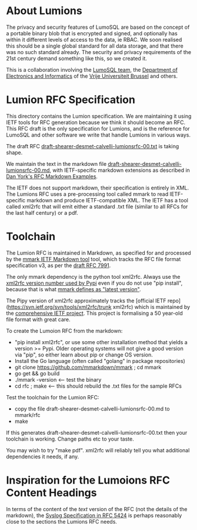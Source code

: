 <!-- SPDX-License-Identifier: MIT -->
<!-- SPDX-FileCopyrightText: 2022 The LumoSQL Authors, see LICENSES/MIT -->
<!-- SPDX-ArtifactOfProjectName: LumoSQL -->
<!-- SPDX-FileType: Documentation -->
<!-- SPDX-FileComment: Original by Dan Shearer, December 2021 -->

# About Lumions

The privacy and security features of LumoSQL are based on the concept of a
portable binary blob that is encrypted and signed, and optionally has within it
different levels of access to the data, ie RBAC. We soon realised this should
be a single global standard for all data storage, and that there was no such
standard already. The security and privacy requirements of the 21st century
demand something like this, so we created it.

This is a collaboration involving the [LumoSQL team](https://lumosql.org/), the
[Department of Electronics and Informatics](http://www.etrovub.be/) of the
[Vrije Universiteit Brussel](https://www.vub.be/) and others.

# Lumion RFC Specification

This directory contains the Lumion specification. We are maintaining it using
IETF tools for RFC generation because we think it should become an RFC.  This
RFC draft is the only specification for Lumions, and is the reference for
LumoSQL and other software we write that handle Lumions in various ways.

The draft RFC [draft-shearer-desmet-calvelli-lumionsrfc-00.txt](draft-shearer-desmet-calvelli-lumionsrfc-00.txt) is 
taking shape.

We maintain the text in the markdown file
[draft-shearer-desmet-calvelli-lumionsrfc-00.md](draft-shearer-desmet-calvelli-lumionsrfc-00.md),
with IETF-specific markdown extensions as described in
[Dan York's RFC Markdown Examples](https://github.com/danyork/writing-internet-drafts-in-markdown/).

The IETF does not support markdown, their specification is entirely in XML.
The Lumions RFC uses a pre-processing tool called mmark to read IETF-specific
markdown and produce IETF-compatible XML. The IETF has a tool called xml2rfc
that will emit either a standard .txt file (similar to all RFCs for the last
half century) or a pdf.

# Toolchain

The Lumion RFC is maintained in Markdown, as specified for and processed by the
[mmark IETF Markdown tool](https://github.com/mmarkdown/mmark) tool, which
tracks the RFC file format specification v3, as per the
[draft RFC 7991](https://datatracker.ietf.org/doc/html/rfc7991).

The only mmark dependency is the python tool xml2rfc. Always use the [xml2rfc version number used by Pypi](https://pypi.org/project/xml2rfc/) even if you do not use "pip install", because that is what [mmark defines as "latest version"](https://mmark.miek.nl/post/faq/#what-version-of-xml2rfc-is-supported).

The Pipy version of xml2rfc approximately tracks the [official IETF
repo](https://svn.ietf.org/svn/tools/xml2rfc/trunk xml2rfc) which is maintained
by the [comprehensive IETF project](https://xml2rfc.tools.ietf.org/). This
project is formalising a 50 year-old file format with great care.

To create the Lumoion RFC from the markdown:

* "pip install xml2rfc", or use some other installation method that yields a version >= Pypi. Older operating systems will not give a good version via "pip", so either learn about pip or change OS version.
* Install the Go language (often called "golang" in package repositories)
* git clone https://github.com/mmarkdown/mmark ; cd mmark
* go get && go build
* ./mmark -version     <-- test the binary
* cd rfc ; make        <-- this should rebuild the .txt files for the sample RFCs

Test the toolchain for the Lumion RFC:

* copy the file draft-shearer-desmet-calvelli-lumionsrfc-00.md to mmark/rfc
* make 

If this generates draft-shearer-desmet-calvelli-lumionsrfc-00.txt then your
toolchain is working. Change paths etc to your taste.

You may wish to try "make pdf". xml2rfc will reliably tell you what additional
dependencies it needs, if any.

# Inspiration for the Lumoions RFC Content Headings

In terms of the content of the *text* version of the RFC (not the details of the markdown), 
the [Syslog Specification in RFC 5424](https://datatracker.ietf.org/doc/html/rfc5424) is perhaps reasonably
close to the sections the Lumions RFC needs.

